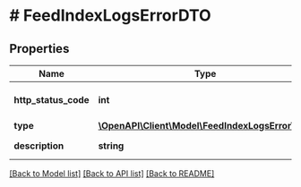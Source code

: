 # # FeedIndexLogsErrorDTO

## Properties

Name | Type | Description | Notes
------------ | ------------- | ------------- | -------------
**http_status_code** | **int** | HTTP-код ошибки индексации прайс-листа.  Выводится, если &#x60;type&#x3D;DOWNLOAD_HTTP_ERROR&#x60;. | [optional]
**type** | [**\OpenAPI\Client\Model\FeedIndexLogsErrorType**](FeedIndexLogsErrorType.md) |  | [optional]
**description** | **string** | Описание ошибки.  Выводится, если &#x60;type&#x3D;DOWNLOAD_ERROR&#x60;. | [optional]

[[Back to Model list]](../../README.md#models) [[Back to API list]](../../README.md#endpoints) [[Back to README]](../../README.md)
